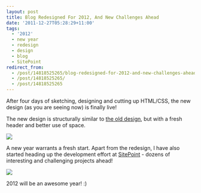 ```yaml
---
layout: post
title: Blog Redesigned For 2012, And New Challenges Ahead
date: '2011-12-27T05:28:29+11:00'
tags:
  - '2012'
  - new year
  - redesign
  - design
  - blog
  - SitePoint
redirect_from:
  - /post/14818525265/blog-redesigned-for-2012-and-new-challenges-ahead
  - /post/14818525265/
  - /post/14818525265
---
```


After four days of sketching, designing and cutting up HTML/CSS, the new design (as you are seeing now) is finally live!

The new design is structurally similar to [the old design](/blog/2010-03-02-blog-redesigned/), but with a fresh header and better use of space.

![](/img/posts/old/tumblr_lwtph23mnm1qalr27.png)

A new year warrants a fresh start. Apart from the redesign, I have also started heading up the development effort at [SitePoint](http://sitepoint.com/) - dozens of interesting and challenging projects ahead!

![](/img/posts/old/tumblr_lwtpuklt5o1qalr27.jpg)

2012 will be an awesome year! :)
